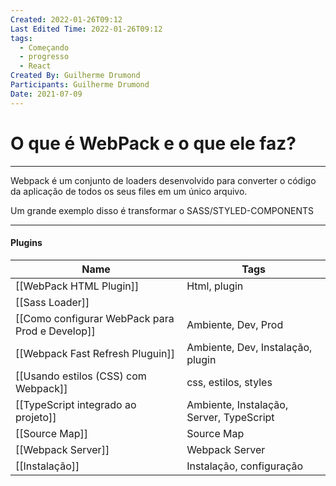 ```yaml
---
Created: 2022-01-26T09:12
Last Edited Time: 2022-01-26T09:12
tags:
  - Começando
  - progresso
  - React
Created By: Guilherme Drumond
Participants: Guilherme Drumond
Date: 2021-07-09
---
```

# O que é WebPack e o que ele faz?

---

Webpack é um conjunto de loaders desenvolvido para converter o código da aplicação de todos os seus files em um único arquivo.

Um grande exemplo disso é transformar o SASS/STYLED-COMPONENTS

---

#### Plugins

|Name|Tags|
|---|---|
|[[WebPack HTML Plugin]]|Html, plugin|
|[[Sass Loader]]||
|[[Como configurar WebPack para Prod e Develop]]|Ambiente, Dev, Prod|
|[[Webpack Fast Refresh Pluguin]]|Ambiente, Dev, Instalação, plugin|
|[[Usando estilos (CSS) com Webpack]]|css, estilos, styles|
|[[TypeScript integrado ao projeto]]|Ambiente, Instalação, Server, TypeScript|
|[[Source Map]]|Source Map|
|[[Webpack Server]]|Webpack Server|
|[[Instalação]]|Instalação, configuração|